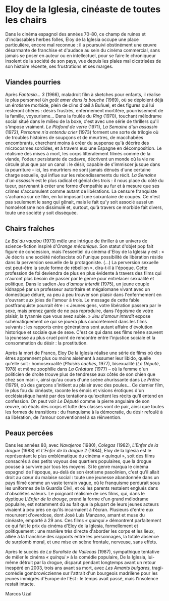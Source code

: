 # Eloy de la Iglesia, cinéaste de toutes les chairs

Dans le cinéma espagnol des années 70-80, ce champ de ruines et d'inclassables herbes folles, Eloy de la Iglesia occupe une place particulière, encore mal reconnue : il a poursuivi obstinément une œuvre désarmante de franchise et d'audace au sein du cinéma commercial, sans jamais se poser en auteur ou en intellectuel, pour se faire le chroniqueur insolent de la société de son pays, vue depuis les plaies mal cicatrisées de son histoire récente, ses frustrations et ses marges.

## Viandes pourries

Après _Fantasía... 3_ (1966), maladroit film à sketches pour enfants, il réalise le plus personnel _Un goût amer dans la bouche_ (1969), où se déploient déjà un érotisme morbide, plein de clins d'œil à Buñuel, et des figures qui lui resteront chères : désirs frustrés, enfermement mortifère, pourrissement de la famille, voyeurisme... Dans la foulée du _Ring_ (1970), touchant mélodrame social situé dans le milieu de la boxe, c'est avec une série de thrillers qu'il s'impose vraiment. _Le Plafond de verre_ (1971), _La Semaine d'un assassin_ (1972), _Personne n'a entendu crier_ (1973) forment une sorte de trilogie où de troubles histoires de soupçons et de meurtres, de macchabées encombrants, cherchent moins à créer du suspense qu'à décrire des microcosmes sordides, et à travers eux une Espagne en décomposition. Le réalisme des mises à mort, les corps littéralement filmés comme de la viande, l'odeur persistante de cadavre, décrivent un monde où la vie ne circule plus que par un canal : le désir, capable de s'immiscer jusque dans la pourriture – ici, les meurtriers ne sont jamais dénués d'une certaine charge sexuelle, qui influe sur les rebondissements du récit. _La Semaine d'un assassin_ est le plus radical et génial des trois : il nous place du côté du tueur, parvenant à créer une forme d'empathie au fur et à mesure que ses crimes s'accumulent comme autant de libérations. La censure franquiste s'acharna sur ce film, en lui imposant une soixantaine de coupes. Ce n'est pas seulement le sang qui gênait, mais le fait qu'y soit associé aussi un homoérotisme non dissimulé et, surtout, qu'à travers ce morbide fait divers, toute une société y soit disséquée.

## Chairs fraîches

_Le Bal du vaudou_ (1973) mêle une intrigue de thriller à un univers de science-fiction inspiré d'_Orange mécanique_. Son statut d'objet pop fait figure de concession, mais l'essentiel du cinéma d'Eloy de la Iglesia y est : « Je décris une société néofasciste où l'unique possibilité de libération réside dans la perversion sexuelle de la protagoniste. (...) La perversion sexuelle est peut-être la seule forme de rébellion », dira-t-il à l'époque. Cette profession de foi deviendra de plus en plus évidente à travers des films qui n'auront plus besoin de passer par le genre pour entrelacer sexualité et politique. Dans le sadien _Jeu d'amour interdit_ (1975), un jeune couple kidnappé par un professeur autoritaire et mégalomane vivant avec un domestique déluré, va peu à peu trouver son plaisir dans l'enfermement en s'ouvrant aux joies de l'amour à trois. Le message de cette fable postfranquiste pourrait être : « Jeunes gens, votre libération passera par le sexe, mais prenez garde de ne pas reproduire, dans l'égoïsme de votre plaisir, la tyrannie que vous avez subie. » _Jeu d'amour interdit_ expose schématiquement ce qui se jouera plus concrètement dans les films suivants : les rapports entre générations sont autant affaire d'évolution historique et sociale que de sexe. C'est ce qui dans ses films mène souvent la jeunesse au plus cruel point de rencontre entre l'injustice sociale et la consommation du désir : la prostitution.

Après la mort de Franco, Eloy De la Iglesia réalise une série de films où des êtres apprennent plus ou moins aisément à assumer leur libido, quelle qu'elle soit : homosexualité (_Plaisirs cachés_, 1977), bisexualité (_Le Député_, 1978) et même zoophilie dans _La Créature_ (1977) – où la femme d'un politicien de droite trouve plus de tendresse aux côtés de son chien que chez son mari –, ainsi qu'au cours d'une scène ahurissante dans _Le Prêtre_ (1979), où des garçons s'initient au plaisir avec des poules... Ce dernier film, le plus fou du cinéaste, raconte les émois et visions érotiques d'un ecclésiastique hanté par des tentations qu'excitent les récits qu'il entend en confession. On peut voir _Le Député_ comme la pierre angulaire de son œuvre, où ébats des corps et lutte des classes vont de pair, ainsi que toutes les formes de transitions : du franquisme à la démocratie, du désir refoulé à sa libération, de l'amour conventionnel à sa réinvention.

## Peaux percées

Dans les années 80, avec _Navajeros_ (1980), _Colegas_ (1982), _L'Enfer de la drogue_ (1983) et _L'Enfer de la drogue 2_ (1984), Eloy de la Iglesia est le représentant le plus emblématique du cinéma _« quinqui »_, soit des films consacrés à des petits voyous des quartiers populaires, que la drogue pousse à survivre par tous les moyens. Si le genre marqua le cinéma espagnol de l'époque, au-delà de son érotisme pasolinien, c'est qu'il allait droit au cœur du malaise social : toute une jeunesse abandonnée dans un pays filmé comme un vaste terrain vague, où le franquisme perdurait sous les uniformes de la Guardia Civil, et où les parents restaient englués dans d'obsolètes valeurs. Le poignant réalisme de ces films, qui, dans le dyptique _L'Enfer de la drouge_, prend la forme d'un grand mélodrame populaire, est notamment dû au fait que la plupart de leurs jeunes acteurs vivaient à peu près ce qu'ils incarnaient à l'écran. Plusieurs d'entre eux moururent d'overdose, dont José Luis Manzano, amant et muse du cinéaste, emporté à 29 ans. Ces films _« quinqui »_ démontrent parfaitement ce qui fait le prix du cinéma d'Eloy de la Iglesia, formellement et politiquement : une manière très directe d'aborder les corps et les lieux, alliée à la franchise des rapports entre les personnages, la totale absence de surplomb moral, et une mise en scène frontale, nerveuse, sans effets.

Après le succès de _La Buraliste de Vallecas_ (1987), sympathique tentative de mêler le cinéma _« quinqui »_ à la comédie populaire, De la Iglesia, lui-même détruit par la drogue, disparut pendant longtemps avant un retour inespéré en 2003, trois ans avant sa mort, avec _Les Amants bulgares_, tragi-comédie gombrowiczienne sur l'attrait d'un bourgeois madrilène pour les jeunes immigrés d'Europe de l'Est : le temps avait passé, mais l'insolence restait intacte.

Marcos Uzal
